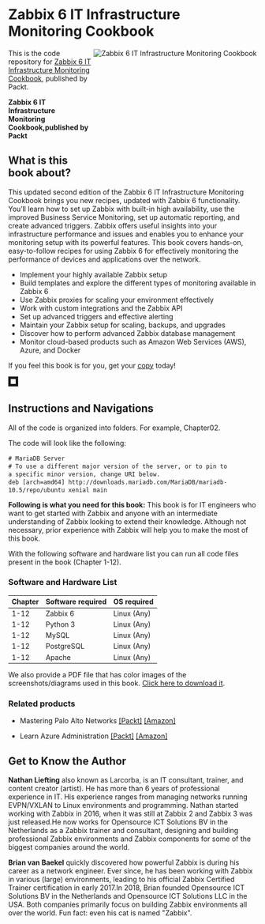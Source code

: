 # Zabbix 6 IT Infrastructure Monitoring Cookbook

<a href="https://www.packtpub.com/product/zabbix-6-it-infrastructure-monitoring-cookbook/9781803246918?utm_source=github&utm_medium=repository&utm_campaign=9781803246918"><img src="https://static.packt-cdn.com/products/9781803246918/cover/smaller" alt="Zabbix 6 IT Infrastructure Monitoring Cookbook" height="256px" align="right"></a>

This is the code repository for [Zabbix 6 IT Infrastructure Monitoring Cookbook](https://www.packtpub.com/product/zabbix-6-it-infrastructure-monitoring-cookbook/9781803246918?utm_source=github&utm_medium=repository&utm_campaign=9781803246918), published by Packt.

**Zabbix 6 IT Infrastructure Monitoring Cookbook,published by Packt**

## What is this book about?
This updated second edition of the Zabbix 6 IT Infrastructure Monitoring Cookbook brings you new recipes, updated with Zabbix 6 functionality. You’ll learn how to set up Zabbix with built-in high availability, use the improved Business Service Monitoring, set up automatic reporting, and create advanced triggers. Zabbix offers useful insights into your infrastructure performance and issues and enables you to enhance your monitoring setup with its powerful features. This book covers hands-on, easy-to-follow recipes for using Zabbix 6 for effectively monitoring the performance of devices and applications over the network.


* Implement your highly available Zabbix setup
* Build templates and explore the different types of monitoring available in Zabbix 6
* Use Zabbix proxies for scaling your environment effectively
* Work with custom integrations and the Zabbix API
* Set up advanced triggers and effective alerting
* Maintain your Zabbix setup for scaling, backups, and upgrades
* Discover how to perform advanced Zabbix database management
* Monitor cloud-based products such as Amazon Web Services (AWS), Azure, and Docker

If you feel this book is for you, get your [copy](https://www.amazon.com/dp/B09M6VYG1P) today!

<a href="https://www.packtpub.com/?utm_source=github&utm_medium=banner&utm_campaign=GitHubBanner"><img src="https://raw.githubusercontent.com/PacktPublishing/GitHub/master/GitHub.png" 
alt="https://www.packtpub.com/" border="5" /></a>

## Instructions and Navigations
All of the code is organized into folders. For example, Chapter02.

The code will look like the following:
```
# MariaDB Server
# To use a different major version of the server, or to pin to
a specific minor version, change URI below.
deb [arch=amd64] http://downloads.mariadb.com/MariaDB/mariadb-10.5/repo/ubuntu xenial main
```

**Following is what you need for this book:**
This book is for IT engineers who want to get started with Zabbix and anyone with an intermediate understanding of Zabbix looking to extend their knowledge. Although not necessary, prior experience with Zabbix will help you to make the most of this book.

With the following software and hardware list you can run all code files present in the book (Chapter 1-12).
### Software and Hardware List
| Chapter | Software required | OS required |
| -------- | ------------------------------------ | ----------------------------------- |
| 1-12 | Zabbix 6 |  Linux (Any) |
| 1-12 | Python 3 |  Linux (Any) |
| 1-12 | MySQL |  Linux (Any) |
| 1-12 | PostgreSQL |  Linux (Any) |
| 1-12 | Apache |  Linux (Any) |

We also provide a PDF file that has color images of the screenshots/diagrams used in this book. [Click here to download it](http://www.packtpub.com/sites/default/files/downloads/9781803246918_ColorImages.pdf).

### Related products
* Mastering Palo Alto Networks [[Packt]](https://www.packtpub.com/product/mastering-palo-alto-networks/9781789956375?utm_source=github&utm_medium=repository&utm_campaign=9781789956375) [[Amazon]](https://www.amazon.com/dp/1789956374)

* Learn Azure Administration [[Packt]](https://www.packtpub.com/product/learn-azure-administration/9781838551452?utm_source=github&utm_medium=repository&utm_campaign=9781838551452) [[Amazon]](https://www.amazon.com/dp/183855145X)

## Get to Know the Author
**Nathan Liefting**
also known as Larcorba, is an IT consultant, trainer, and content creator (artist). He has more than 6 years of professional experience in IT. His experience ranges from managing networks running EVPN/VXLAN to Linux environments and programming. Nathan started working with Zabbix in 2016, when it was still at Zabbix 2 and Zabbix 3 was just released.He now works for Opensource ICT Solutions BV in the Netherlands as a Zabbix trainer and consultant, designing and building professional Zabbix environments and Zabbix components for some of the biggest companies around the world.

**Brian van Baekel**
quickly discovered how powerful Zabbix is during his career as a network engineer. Ever since, he has been working with Zabbix in various (large) environments, leading to his official Zabbix Certified Trainer certification in early 2017.In 2018, Brian founded Opensource ICT Solutions BV in the Netherlands and Opensource ICT Solutions LLC in the USA. Both companies primarily focus on building Zabbix environments all over the world. Fun fact: even his cat is named "Zabbix".

